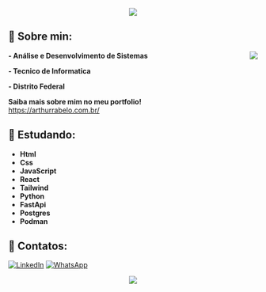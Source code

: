 <p align="center">
   <img src="https://capsule-render.vercel.app/api?type=waving&height=170&color=ffffff&text=Arthur%20Rabelo&section=header&fontAlignY=35&descAlign=50&descAlignY=50&reversal=true&fontSize=40&fontAlign=50&fontColor=005C53&textBg=false&animation=fadeIn&desc=Desenvolvedor%20Web%20Full-Stack">
</p>

## 👋 Sobre min:
<img align='right' src="https://github-readme-stats.vercel.app/api/top-langs/?username=ArthurRabel&layout=compact&hide=css,html&bg_color=161b2200&title_color=cdd9e5&border_color=545d68&text_color=eeeeee&border_radius=0">

**- Análise e Desenvolvimento de Sistemas**
   
**- Tecnico de Informatica**

**- Distrito Federal**

**Saiba mais sobre mim no meu portfolio!<br>**
https://arthurrabelo.com.br/


## 🚀 Estudando:

- **Html**
- **Css**
- **JavaScript**
- **React**
- **Tailwind**
- **Python**
- **FastApi**
- **Postgres**
- **Podman**

## 🔎 Contatos: 

<a href="https://www.linkedin.com/in/arthur-da-mata-rabelo-5663871b6"><img src="https://img.shields.io/badge/-Linkedin-0e76a8?style=flat-square&logo=Linkedin&logoColor=white&link=LINK-DO-SEU-LINKEDIN" alt="LinkedIn" /></a>
<a href="https://api.whatsapp.com/send?phone=5561995022477"><img src="https://img.shields.io/badge/-WhatsApp-25d366?style=flat-square&labelColor=25d366&logo=whatsapp&logoColor=white&link=API-DO-SEU-WHATSAPP" alt="WhatsApp" /></a>

<p align="center">
   <img src="https://capsule-render.vercel.app/api?type=waving&height=85&color=ffffff&section=footer">
</p>
